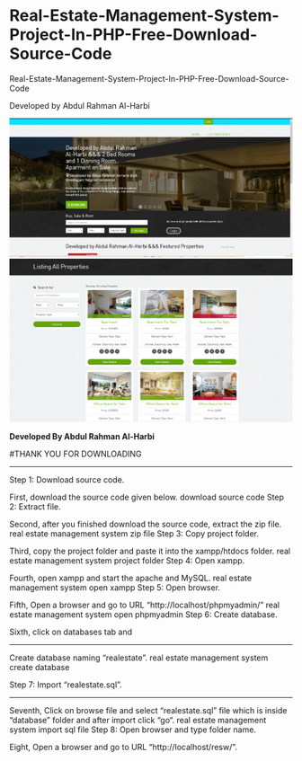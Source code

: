 # Real-Estate-Management-System-Project-In-PHP-Free-Download-Source-Code
Real-Estate-Management-System-Project-In-PHP-Free-Download-Source-Code



Developed by Abdul Rahman Al-Harbi

![image](https://github.com/Abutamim3/Real-Estate-Management-System-Project-In-PHP-Free-Download-Source-Code/blob/main/Real-Estate-Management-System-Project-In-PHP-Free-Download-Source-Code/resw/1444-10-27_15h46_44.png)
![image](https://github.com/Abutamim3/Real-Estate-Management-System-Project-In-PHP-Free-Download-Source-Code/blob/main/Real-Estate-Management-System-Project-In-PHP-Free-Download-Source-Code/resw/1444-10-28_00h40_51.png)




**Developed By  Abdul Rahman Al-Harbi**



#THANK YOU FOR DOWNLOADING

*******************************************************

Step 1: Download source code.

First, download the source code given below.
download source code
Step 2: Extract file.

Second, after you finished download the source code, extract the zip file.
real estate management system zip file
Step 3: Copy project folder.

Third, copy the project folder and paste it into the xampp/htdocs folder.
real estate management system project folder
Step 4: Open xampp.

Fourth, open xampp and start the apache and MySQL.
real estate management system open xampp
Step 5: Open browser.

Fifth, Open a browser and go to URL “http://localhost/phpmyadmin/”
real estate management system open phpmyadmin
Step 6: Create database.

Sixth, click on databases tab and
*****************************************************************
 Create database naming “realestate”.
real estate management system create database


Step 7: Import “realestate.sql”.
**********************************************************************
Seventh, Click on browse file and select “realestate.sql” file which is inside “database” folder and after import click “go“.
real estate management system import sql file
Step 8: Open browser and type folder name.

Eight, Open a browser and go to URL “http://localhost/resw/”.
